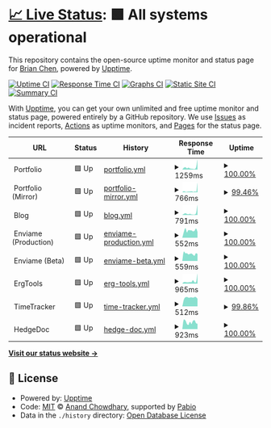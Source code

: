 # [📈 Live Status](https://status.brianc.tech): <!--live status--> **🟩 All systems operational**

This repository contains the open-source uptime monitor and status page for [Brian Chen](https://status.brianc.tech), powered by [Upptime](https://github.com/upptime/upptime).

[![Uptime CI](https://github.com/differental/status/workflows/Uptime%20CI/badge.svg)](https://github.com/differental/status/actions?query=workflow%3A%22Uptime+CI%22)
[![Response Time CI](https://github.com/differental/status/workflows/Response%20Time%20CI/badge.svg)](https://github.com/differental/status/actions?query=workflow%3A%22Response+Time+CI%22)
[![Graphs CI](https://github.com/differental/status/workflows/Graphs%20CI/badge.svg)](https://github.com/differental/status/actions?query=workflow%3A%22Graphs+CI%22)
[![Static Site CI](https://github.com/differental/status/workflows/Static%20Site%20CI/badge.svg)](https://github.com/differental/status/actions?query=workflow%3A%22Static+Site+CI%22)
[![Summary CI](https://github.com/differental/status/workflows/Summary%20CI/badge.svg)](https://github.com/differental/status/actions?query=workflow%3A%22Summary+CI%22)

With [Upptime](https://upptime.js.org), you can get your own unlimited and free uptime monitor and status page, powered entirely by a GitHub repository. We use [Issues](https://github.com/differental/status/issues) as incident reports, [Actions](https://github.com/differental/status/actions) as uptime monitors, and [Pages](https://status.brianc.tech) for the status page.

<!--start: status pages-->
<!-- This summary is generated by Upptime (https://github.com/upptime/upptime) -->
<!-- Do not edit this manually, your changes will be overwritten -->
<!-- prettier-ignore -->
| URL | Status | History | Response Time | Uptime |
| --- | ------ | ------- | ------------- | ------ |
| <img alt="" src="https://icons.duckduckgo.com/ip3/null.ico" height="13"> Portfolio | 🟩 Up | [portfolio.yml](https://github.com/differental/status/commits/HEAD/history/portfolio.yml) | <details><summary><img alt="Response time graph" src="./graphs/portfolio/response-time-week.png" height="20"> 1259ms</summary><br><a href="https://status.brianc.tech/history/portfolio"><img alt="Response time 460" src="https://img.shields.io/endpoint?url=https%3A%2F%2Fraw.githubusercontent.com%2Fdifferental%2Fstatus%2FHEAD%2Fapi%2Fportfolio%2Fresponse-time.json"></a><br><a href="https://status.brianc.tech/history/portfolio"><img alt="24-hour response time 5775" src="https://img.shields.io/endpoint?url=https%3A%2F%2Fraw.githubusercontent.com%2Fdifferental%2Fstatus%2FHEAD%2Fapi%2Fportfolio%2Fresponse-time-day.json"></a><br><a href="https://status.brianc.tech/history/portfolio"><img alt="7-day response time 1259" src="https://img.shields.io/endpoint?url=https%3A%2F%2Fraw.githubusercontent.com%2Fdifferental%2Fstatus%2FHEAD%2Fapi%2Fportfolio%2Fresponse-time-week.json"></a><br><a href="https://status.brianc.tech/history/portfolio"><img alt="30-day response time 655" src="https://img.shields.io/endpoint?url=https%3A%2F%2Fraw.githubusercontent.com%2Fdifferental%2Fstatus%2FHEAD%2Fapi%2Fportfolio%2Fresponse-time-month.json"></a><br><a href="https://status.brianc.tech/history/portfolio"><img alt="1-year response time 460" src="https://img.shields.io/endpoint?url=https%3A%2F%2Fraw.githubusercontent.com%2Fdifferental%2Fstatus%2FHEAD%2Fapi%2Fportfolio%2Fresponse-time-year.json"></a></details> | <details><summary><a href="https://status.brianc.tech/history/portfolio">100.00%</a></summary><a href="https://status.brianc.tech/history/portfolio"><img alt="All-time uptime 99.96%" src="https://img.shields.io/endpoint?url=https%3A%2F%2Fraw.githubusercontent.com%2Fdifferental%2Fstatus%2FHEAD%2Fapi%2Fportfolio%2Fuptime.json"></a><br><a href="https://status.brianc.tech/history/portfolio"><img alt="24-hour uptime 100.00%" src="https://img.shields.io/endpoint?url=https%3A%2F%2Fraw.githubusercontent.com%2Fdifferental%2Fstatus%2FHEAD%2Fapi%2Fportfolio%2Fuptime-day.json"></a><br><a href="https://status.brianc.tech/history/portfolio"><img alt="7-day uptime 100.00%" src="https://img.shields.io/endpoint?url=https%3A%2F%2Fraw.githubusercontent.com%2Fdifferental%2Fstatus%2FHEAD%2Fapi%2Fportfolio%2Fuptime-week.json"></a><br><a href="https://status.brianc.tech/history/portfolio"><img alt="30-day uptime 99.97%" src="https://img.shields.io/endpoint?url=https%3A%2F%2Fraw.githubusercontent.com%2Fdifferental%2Fstatus%2FHEAD%2Fapi%2Fportfolio%2Fuptime-month.json"></a><br><a href="https://status.brianc.tech/history/portfolio"><img alt="1-year uptime 99.96%" src="https://img.shields.io/endpoint?url=https%3A%2F%2Fraw.githubusercontent.com%2Fdifferental%2Fstatus%2FHEAD%2Fapi%2Fportfolio%2Fuptime-year.json"></a></details>
| <img alt="" src="https://icons.duckduckgo.com/ip3/null.ico" height="13"> Portfolio (Mirror) | 🟩 Up | [portfolio-mirror.yml](https://github.com/differental/status/commits/HEAD/history/portfolio-mirror.yml) | <details><summary><img alt="Response time graph" src="./graphs/portfolio-mirror/response-time-week.png" height="20"> 766ms</summary><br><a href="https://status.brianc.tech/history/portfolio-mirror"><img alt="Response time 594" src="https://img.shields.io/endpoint?url=https%3A%2F%2Fraw.githubusercontent.com%2Fdifferental%2Fstatus%2FHEAD%2Fapi%2Fportfolio-mirror%2Fresponse-time.json"></a><br><a href="https://status.brianc.tech/history/portfolio-mirror"><img alt="24-hour response time 2021" src="https://img.shields.io/endpoint?url=https%3A%2F%2Fraw.githubusercontent.com%2Fdifferental%2Fstatus%2FHEAD%2Fapi%2Fportfolio-mirror%2Fresponse-time-day.json"></a><br><a href="https://status.brianc.tech/history/portfolio-mirror"><img alt="7-day response time 766" src="https://img.shields.io/endpoint?url=https%3A%2F%2Fraw.githubusercontent.com%2Fdifferental%2Fstatus%2FHEAD%2Fapi%2Fportfolio-mirror%2Fresponse-time-week.json"></a><br><a href="https://status.brianc.tech/history/portfolio-mirror"><img alt="30-day response time 594" src="https://img.shields.io/endpoint?url=https%3A%2F%2Fraw.githubusercontent.com%2Fdifferental%2Fstatus%2FHEAD%2Fapi%2Fportfolio-mirror%2Fresponse-time-month.json"></a><br><a href="https://status.brianc.tech/history/portfolio-mirror"><img alt="1-year response time 594" src="https://img.shields.io/endpoint?url=https%3A%2F%2Fraw.githubusercontent.com%2Fdifferental%2Fstatus%2FHEAD%2Fapi%2Fportfolio-mirror%2Fresponse-time-year.json"></a></details> | <details><summary><a href="https://status.brianc.tech/history/portfolio-mirror">99.46%</a></summary><a href="https://status.brianc.tech/history/portfolio-mirror"><img alt="All-time uptime 99.71%" src="https://img.shields.io/endpoint?url=https%3A%2F%2Fraw.githubusercontent.com%2Fdifferental%2Fstatus%2FHEAD%2Fapi%2Fportfolio-mirror%2Fuptime.json"></a><br><a href="https://status.brianc.tech/history/portfolio-mirror"><img alt="24-hour uptime 96.25%" src="https://img.shields.io/endpoint?url=https%3A%2F%2Fraw.githubusercontent.com%2Fdifferental%2Fstatus%2FHEAD%2Fapi%2Fportfolio-mirror%2Fuptime-day.json"></a><br><a href="https://status.brianc.tech/history/portfolio-mirror"><img alt="7-day uptime 99.46%" src="https://img.shields.io/endpoint?url=https%3A%2F%2Fraw.githubusercontent.com%2Fdifferental%2Fstatus%2FHEAD%2Fapi%2Fportfolio-mirror%2Fuptime-week.json"></a><br><a href="https://status.brianc.tech/history/portfolio-mirror"><img alt="30-day uptime 99.71%" src="https://img.shields.io/endpoint?url=https%3A%2F%2Fraw.githubusercontent.com%2Fdifferental%2Fstatus%2FHEAD%2Fapi%2Fportfolio-mirror%2Fuptime-month.json"></a><br><a href="https://status.brianc.tech/history/portfolio-mirror"><img alt="1-year uptime 99.71%" src="https://img.shields.io/endpoint?url=https%3A%2F%2Fraw.githubusercontent.com%2Fdifferental%2Fstatus%2FHEAD%2Fapi%2Fportfolio-mirror%2Fuptime-year.json"></a></details>
| <img alt="" src="https://icons.duckduckgo.com/ip3/null.ico" height="13"> Blog | 🟩 Up | [blog.yml](https://github.com/differental/status/commits/HEAD/history/blog.yml) | <details><summary><img alt="Response time graph" src="./graphs/blog/response-time-week.png" height="20"> 791ms</summary><br><a href="https://status.brianc.tech/history/blog"><img alt="Response time 257" src="https://img.shields.io/endpoint?url=https%3A%2F%2Fraw.githubusercontent.com%2Fdifferental%2Fstatus%2FHEAD%2Fapi%2Fblog%2Fresponse-time.json"></a><br><a href="https://status.brianc.tech/history/blog"><img alt="24-hour response time 4365" src="https://img.shields.io/endpoint?url=https%3A%2F%2Fraw.githubusercontent.com%2Fdifferental%2Fstatus%2FHEAD%2Fapi%2Fblog%2Fresponse-time-day.json"></a><br><a href="https://status.brianc.tech/history/blog"><img alt="7-day response time 791" src="https://img.shields.io/endpoint?url=https%3A%2F%2Fraw.githubusercontent.com%2Fdifferental%2Fstatus%2FHEAD%2Fapi%2Fblog%2Fresponse-time-week.json"></a><br><a href="https://status.brianc.tech/history/blog"><img alt="30-day response time 369" src="https://img.shields.io/endpoint?url=https%3A%2F%2Fraw.githubusercontent.com%2Fdifferental%2Fstatus%2FHEAD%2Fapi%2Fblog%2Fresponse-time-month.json"></a><br><a href="https://status.brianc.tech/history/blog"><img alt="1-year response time 257" src="https://img.shields.io/endpoint?url=https%3A%2F%2Fraw.githubusercontent.com%2Fdifferental%2Fstatus%2FHEAD%2Fapi%2Fblog%2Fresponse-time-year.json"></a></details> | <details><summary><a href="https://status.brianc.tech/history/blog">100.00%</a></summary><a href="https://status.brianc.tech/history/blog"><img alt="All-time uptime 100.00%" src="https://img.shields.io/endpoint?url=https%3A%2F%2Fraw.githubusercontent.com%2Fdifferental%2Fstatus%2FHEAD%2Fapi%2Fblog%2Fuptime.json"></a><br><a href="https://status.brianc.tech/history/blog"><img alt="24-hour uptime 100.00%" src="https://img.shields.io/endpoint?url=https%3A%2F%2Fraw.githubusercontent.com%2Fdifferental%2Fstatus%2FHEAD%2Fapi%2Fblog%2Fuptime-day.json"></a><br><a href="https://status.brianc.tech/history/blog"><img alt="7-day uptime 100.00%" src="https://img.shields.io/endpoint?url=https%3A%2F%2Fraw.githubusercontent.com%2Fdifferental%2Fstatus%2FHEAD%2Fapi%2Fblog%2Fuptime-week.json"></a><br><a href="https://status.brianc.tech/history/blog"><img alt="30-day uptime 100.00%" src="https://img.shields.io/endpoint?url=https%3A%2F%2Fraw.githubusercontent.com%2Fdifferental%2Fstatus%2FHEAD%2Fapi%2Fblog%2Fuptime-month.json"></a><br><a href="https://status.brianc.tech/history/blog"><img alt="1-year uptime 100.00%" src="https://img.shields.io/endpoint?url=https%3A%2F%2Fraw.githubusercontent.com%2Fdifferental%2Fstatus%2FHEAD%2Fapi%2Fblog%2Fuptime-year.json"></a></details>
| <img alt="" src="https://icons.duckduckgo.com/ip3/null.ico" height="13"> Enviame (Production) | 🟩 Up | [enviame-production.yml](https://github.com/differental/status/commits/HEAD/history/enviame-production.yml) | <details><summary><img alt="Response time graph" src="./graphs/enviame-production/response-time-week.png" height="20"> 552ms</summary><br><a href="https://status.brianc.tech/history/enviame-production"><img alt="Response time 521" src="https://img.shields.io/endpoint?url=https%3A%2F%2Fraw.githubusercontent.com%2Fdifferental%2Fstatus%2FHEAD%2Fapi%2Fenviame-production%2Fresponse-time.json"></a><br><a href="https://status.brianc.tech/history/enviame-production"><img alt="24-hour response time 441" src="https://img.shields.io/endpoint?url=https%3A%2F%2Fraw.githubusercontent.com%2Fdifferental%2Fstatus%2FHEAD%2Fapi%2Fenviame-production%2Fresponse-time-day.json"></a><br><a href="https://status.brianc.tech/history/enviame-production"><img alt="7-day response time 552" src="https://img.shields.io/endpoint?url=https%3A%2F%2Fraw.githubusercontent.com%2Fdifferental%2Fstatus%2FHEAD%2Fapi%2Fenviame-production%2Fresponse-time-week.json"></a><br><a href="https://status.brianc.tech/history/enviame-production"><img alt="30-day response time 518" src="https://img.shields.io/endpoint?url=https%3A%2F%2Fraw.githubusercontent.com%2Fdifferental%2Fstatus%2FHEAD%2Fapi%2Fenviame-production%2Fresponse-time-month.json"></a><br><a href="https://status.brianc.tech/history/enviame-production"><img alt="1-year response time 521" src="https://img.shields.io/endpoint?url=https%3A%2F%2Fraw.githubusercontent.com%2Fdifferental%2Fstatus%2FHEAD%2Fapi%2Fenviame-production%2Fresponse-time-year.json"></a></details> | <details><summary><a href="https://status.brianc.tech/history/enviame-production">100.00%</a></summary><a href="https://status.brianc.tech/history/enviame-production"><img alt="All-time uptime 90.55%" src="https://img.shields.io/endpoint?url=https%3A%2F%2Fraw.githubusercontent.com%2Fdifferental%2Fstatus%2FHEAD%2Fapi%2Fenviame-production%2Fuptime.json"></a><br><a href="https://status.brianc.tech/history/enviame-production"><img alt="24-hour uptime 100.00%" src="https://img.shields.io/endpoint?url=https%3A%2F%2Fraw.githubusercontent.com%2Fdifferental%2Fstatus%2FHEAD%2Fapi%2Fenviame-production%2Fuptime-day.json"></a><br><a href="https://status.brianc.tech/history/enviame-production"><img alt="7-day uptime 100.00%" src="https://img.shields.io/endpoint?url=https%3A%2F%2Fraw.githubusercontent.com%2Fdifferental%2Fstatus%2FHEAD%2Fapi%2Fenviame-production%2Fuptime-week.json"></a><br><a href="https://status.brianc.tech/history/enviame-production"><img alt="30-day uptime 100.00%" src="https://img.shields.io/endpoint?url=https%3A%2F%2Fraw.githubusercontent.com%2Fdifferental%2Fstatus%2FHEAD%2Fapi%2Fenviame-production%2Fuptime-month.json"></a><br><a href="https://status.brianc.tech/history/enviame-production"><img alt="1-year uptime 90.55%" src="https://img.shields.io/endpoint?url=https%3A%2F%2Fraw.githubusercontent.com%2Fdifferental%2Fstatus%2FHEAD%2Fapi%2Fenviame-production%2Fuptime-year.json"></a></details>
| <img alt="" src="https://icons.duckduckgo.com/ip3/null.ico" height="13"> Enviame (Beta) | 🟩 Up | [enviame-beta.yml](https://github.com/differental/status/commits/HEAD/history/enviame-beta.yml) | <details><summary><img alt="Response time graph" src="./graphs/enviame-beta/response-time-week.png" height="20"> 559ms</summary><br><a href="https://status.brianc.tech/history/enviame-beta"><img alt="Response time 592" src="https://img.shields.io/endpoint?url=https%3A%2F%2Fraw.githubusercontent.com%2Fdifferental%2Fstatus%2FHEAD%2Fapi%2Fenviame-beta%2Fresponse-time.json"></a><br><a href="https://status.brianc.tech/history/enviame-beta"><img alt="24-hour response time 541" src="https://img.shields.io/endpoint?url=https%3A%2F%2Fraw.githubusercontent.com%2Fdifferental%2Fstatus%2FHEAD%2Fapi%2Fenviame-beta%2Fresponse-time-day.json"></a><br><a href="https://status.brianc.tech/history/enviame-beta"><img alt="7-day response time 559" src="https://img.shields.io/endpoint?url=https%3A%2F%2Fraw.githubusercontent.com%2Fdifferental%2Fstatus%2FHEAD%2Fapi%2Fenviame-beta%2Fresponse-time-week.json"></a><br><a href="https://status.brianc.tech/history/enviame-beta"><img alt="30-day response time 517" src="https://img.shields.io/endpoint?url=https%3A%2F%2Fraw.githubusercontent.com%2Fdifferental%2Fstatus%2FHEAD%2Fapi%2Fenviame-beta%2Fresponse-time-month.json"></a><br><a href="https://status.brianc.tech/history/enviame-beta"><img alt="1-year response time 592" src="https://img.shields.io/endpoint?url=https%3A%2F%2Fraw.githubusercontent.com%2Fdifferental%2Fstatus%2FHEAD%2Fapi%2Fenviame-beta%2Fresponse-time-year.json"></a></details> | <details><summary><a href="https://status.brianc.tech/history/enviame-beta">100.00%</a></summary><a href="https://status.brianc.tech/history/enviame-beta"><img alt="All-time uptime 96.64%" src="https://img.shields.io/endpoint?url=https%3A%2F%2Fraw.githubusercontent.com%2Fdifferental%2Fstatus%2FHEAD%2Fapi%2Fenviame-beta%2Fuptime.json"></a><br><a href="https://status.brianc.tech/history/enviame-beta"><img alt="24-hour uptime 100.00%" src="https://img.shields.io/endpoint?url=https%3A%2F%2Fraw.githubusercontent.com%2Fdifferental%2Fstatus%2FHEAD%2Fapi%2Fenviame-beta%2Fuptime-day.json"></a><br><a href="https://status.brianc.tech/history/enviame-beta"><img alt="7-day uptime 100.00%" src="https://img.shields.io/endpoint?url=https%3A%2F%2Fraw.githubusercontent.com%2Fdifferental%2Fstatus%2FHEAD%2Fapi%2Fenviame-beta%2Fuptime-week.json"></a><br><a href="https://status.brianc.tech/history/enviame-beta"><img alt="30-day uptime 100.00%" src="https://img.shields.io/endpoint?url=https%3A%2F%2Fraw.githubusercontent.com%2Fdifferental%2Fstatus%2FHEAD%2Fapi%2Fenviame-beta%2Fuptime-month.json"></a><br><a href="https://status.brianc.tech/history/enviame-beta"><img alt="1-year uptime 96.64%" src="https://img.shields.io/endpoint?url=https%3A%2F%2Fraw.githubusercontent.com%2Fdifferental%2Fstatus%2FHEAD%2Fapi%2Fenviame-beta%2Fuptime-year.json"></a></details>
| <img alt="" src="https://icons.duckduckgo.com/ip3/null.ico" height="13"> ErgTools | 🟩 Up | [erg-tools.yml](https://github.com/differental/status/commits/HEAD/history/erg-tools.yml) | <details><summary><img alt="Response time graph" src="./graphs/erg-tools/response-time-week.png" height="20"> 965ms</summary><br><a href="https://status.brianc.tech/history/erg-tools"><img alt="Response time 510" src="https://img.shields.io/endpoint?url=https%3A%2F%2Fraw.githubusercontent.com%2Fdifferental%2Fstatus%2FHEAD%2Fapi%2Ferg-tools%2Fresponse-time.json"></a><br><a href="https://status.brianc.tech/history/erg-tools"><img alt="24-hour response time 3905" src="https://img.shields.io/endpoint?url=https%3A%2F%2Fraw.githubusercontent.com%2Fdifferental%2Fstatus%2FHEAD%2Fapi%2Ferg-tools%2Fresponse-time-day.json"></a><br><a href="https://status.brianc.tech/history/erg-tools"><img alt="7-day response time 965" src="https://img.shields.io/endpoint?url=https%3A%2F%2Fraw.githubusercontent.com%2Fdifferental%2Fstatus%2FHEAD%2Fapi%2Ferg-tools%2Fresponse-time-week.json"></a><br><a href="https://status.brianc.tech/history/erg-tools"><img alt="30-day response time 627" src="https://img.shields.io/endpoint?url=https%3A%2F%2Fraw.githubusercontent.com%2Fdifferental%2Fstatus%2FHEAD%2Fapi%2Ferg-tools%2Fresponse-time-month.json"></a><br><a href="https://status.brianc.tech/history/erg-tools"><img alt="1-year response time 510" src="https://img.shields.io/endpoint?url=https%3A%2F%2Fraw.githubusercontent.com%2Fdifferental%2Fstatus%2FHEAD%2Fapi%2Ferg-tools%2Fresponse-time-year.json"></a></details> | <details><summary><a href="https://status.brianc.tech/history/erg-tools">100.00%</a></summary><a href="https://status.brianc.tech/history/erg-tools"><img alt="All-time uptime 100.00%" src="https://img.shields.io/endpoint?url=https%3A%2F%2Fraw.githubusercontent.com%2Fdifferental%2Fstatus%2FHEAD%2Fapi%2Ferg-tools%2Fuptime.json"></a><br><a href="https://status.brianc.tech/history/erg-tools"><img alt="24-hour uptime 100.00%" src="https://img.shields.io/endpoint?url=https%3A%2F%2Fraw.githubusercontent.com%2Fdifferental%2Fstatus%2FHEAD%2Fapi%2Ferg-tools%2Fuptime-day.json"></a><br><a href="https://status.brianc.tech/history/erg-tools"><img alt="7-day uptime 100.00%" src="https://img.shields.io/endpoint?url=https%3A%2F%2Fraw.githubusercontent.com%2Fdifferental%2Fstatus%2FHEAD%2Fapi%2Ferg-tools%2Fuptime-week.json"></a><br><a href="https://status.brianc.tech/history/erg-tools"><img alt="30-day uptime 100.00%" src="https://img.shields.io/endpoint?url=https%3A%2F%2Fraw.githubusercontent.com%2Fdifferental%2Fstatus%2FHEAD%2Fapi%2Ferg-tools%2Fuptime-month.json"></a><br><a href="https://status.brianc.tech/history/erg-tools"><img alt="1-year uptime 100.00%" src="https://img.shields.io/endpoint?url=https%3A%2F%2Fraw.githubusercontent.com%2Fdifferental%2Fstatus%2FHEAD%2Fapi%2Ferg-tools%2Fuptime-year.json"></a></details>
| <img alt="" src="https://icons.duckduckgo.com/ip3/null.ico" height="13"> TimeTracker | 🟩 Up | [time-tracker.yml](https://github.com/differental/status/commits/HEAD/history/time-tracker.yml) | <details><summary><img alt="Response time graph" src="./graphs/time-tracker/response-time-week.png" height="20"> 512ms</summary><br><a href="https://status.brianc.tech/history/time-tracker"><img alt="Response time 512" src="https://img.shields.io/endpoint?url=https%3A%2F%2Fraw.githubusercontent.com%2Fdifferental%2Fstatus%2FHEAD%2Fapi%2Ftime-tracker%2Fresponse-time.json"></a><br><a href="https://status.brianc.tech/history/time-tracker"><img alt="24-hour response time 448" src="https://img.shields.io/endpoint?url=https%3A%2F%2Fraw.githubusercontent.com%2Fdifferental%2Fstatus%2FHEAD%2Fapi%2Ftime-tracker%2Fresponse-time-day.json"></a><br><a href="https://status.brianc.tech/history/time-tracker"><img alt="7-day response time 512" src="https://img.shields.io/endpoint?url=https%3A%2F%2Fraw.githubusercontent.com%2Fdifferental%2Fstatus%2FHEAD%2Fapi%2Ftime-tracker%2Fresponse-time-week.json"></a><br><a href="https://status.brianc.tech/history/time-tracker"><img alt="30-day response time 512" src="https://img.shields.io/endpoint?url=https%3A%2F%2Fraw.githubusercontent.com%2Fdifferental%2Fstatus%2FHEAD%2Fapi%2Ftime-tracker%2Fresponse-time-month.json"></a><br><a href="https://status.brianc.tech/history/time-tracker"><img alt="1-year response time 512" src="https://img.shields.io/endpoint?url=https%3A%2F%2Fraw.githubusercontent.com%2Fdifferental%2Fstatus%2FHEAD%2Fapi%2Ftime-tracker%2Fresponse-time-year.json"></a></details> | <details><summary><a href="https://status.brianc.tech/history/time-tracker">99.86%</a></summary><a href="https://status.brianc.tech/history/time-tracker"><img alt="All-time uptime 99.86%" src="https://img.shields.io/endpoint?url=https%3A%2F%2Fraw.githubusercontent.com%2Fdifferental%2Fstatus%2FHEAD%2Fapi%2Ftime-tracker%2Fuptime.json"></a><br><a href="https://status.brianc.tech/history/time-tracker"><img alt="24-hour uptime 100.00%" src="https://img.shields.io/endpoint?url=https%3A%2F%2Fraw.githubusercontent.com%2Fdifferental%2Fstatus%2FHEAD%2Fapi%2Ftime-tracker%2Fuptime-day.json"></a><br><a href="https://status.brianc.tech/history/time-tracker"><img alt="7-day uptime 99.86%" src="https://img.shields.io/endpoint?url=https%3A%2F%2Fraw.githubusercontent.com%2Fdifferental%2Fstatus%2FHEAD%2Fapi%2Ftime-tracker%2Fuptime-week.json"></a><br><a href="https://status.brianc.tech/history/time-tracker"><img alt="30-day uptime 99.86%" src="https://img.shields.io/endpoint?url=https%3A%2F%2Fraw.githubusercontent.com%2Fdifferental%2Fstatus%2FHEAD%2Fapi%2Ftime-tracker%2Fuptime-month.json"></a><br><a href="https://status.brianc.tech/history/time-tracker"><img alt="1-year uptime 99.86%" src="https://img.shields.io/endpoint?url=https%3A%2F%2Fraw.githubusercontent.com%2Fdifferental%2Fstatus%2FHEAD%2Fapi%2Ftime-tracker%2Fuptime-year.json"></a></details>
| <img alt="" src="https://icons.duckduckgo.com/ip3/null.ico" height="13"> HedgeDoc | 🟩 Up | [hedge-doc.yml](https://github.com/differental/status/commits/HEAD/history/hedge-doc.yml) | <details><summary><img alt="Response time graph" src="./graphs/hedge-doc/response-time-week.png" height="20"> 923ms</summary><br><a href="https://status.brianc.tech/history/hedge-doc"><img alt="Response time 725" src="https://img.shields.io/endpoint?url=https%3A%2F%2Fraw.githubusercontent.com%2Fdifferental%2Fstatus%2FHEAD%2Fapi%2Fhedge-doc%2Fresponse-time.json"></a><br><a href="https://status.brianc.tech/history/hedge-doc"><img alt="24-hour response time 721" src="https://img.shields.io/endpoint?url=https%3A%2F%2Fraw.githubusercontent.com%2Fdifferental%2Fstatus%2FHEAD%2Fapi%2Fhedge-doc%2Fresponse-time-day.json"></a><br><a href="https://status.brianc.tech/history/hedge-doc"><img alt="7-day response time 923" src="https://img.shields.io/endpoint?url=https%3A%2F%2Fraw.githubusercontent.com%2Fdifferental%2Fstatus%2FHEAD%2Fapi%2Fhedge-doc%2Fresponse-time-week.json"></a><br><a href="https://status.brianc.tech/history/hedge-doc"><img alt="30-day response time 765" src="https://img.shields.io/endpoint?url=https%3A%2F%2Fraw.githubusercontent.com%2Fdifferental%2Fstatus%2FHEAD%2Fapi%2Fhedge-doc%2Fresponse-time-month.json"></a><br><a href="https://status.brianc.tech/history/hedge-doc"><img alt="1-year response time 725" src="https://img.shields.io/endpoint?url=https%3A%2F%2Fraw.githubusercontent.com%2Fdifferental%2Fstatus%2FHEAD%2Fapi%2Fhedge-doc%2Fresponse-time-year.json"></a></details> | <details><summary><a href="https://status.brianc.tech/history/hedge-doc">100.00%</a></summary><a href="https://status.brianc.tech/history/hedge-doc"><img alt="All-time uptime 99.99%" src="https://img.shields.io/endpoint?url=https%3A%2F%2Fraw.githubusercontent.com%2Fdifferental%2Fstatus%2FHEAD%2Fapi%2Fhedge-doc%2Fuptime.json"></a><br><a href="https://status.brianc.tech/history/hedge-doc"><img alt="24-hour uptime 100.00%" src="https://img.shields.io/endpoint?url=https%3A%2F%2Fraw.githubusercontent.com%2Fdifferental%2Fstatus%2FHEAD%2Fapi%2Fhedge-doc%2Fuptime-day.json"></a><br><a href="https://status.brianc.tech/history/hedge-doc"><img alt="7-day uptime 100.00%" src="https://img.shields.io/endpoint?url=https%3A%2F%2Fraw.githubusercontent.com%2Fdifferental%2Fstatus%2FHEAD%2Fapi%2Fhedge-doc%2Fuptime-week.json"></a><br><a href="https://status.brianc.tech/history/hedge-doc"><img alt="30-day uptime 100.00%" src="https://img.shields.io/endpoint?url=https%3A%2F%2Fraw.githubusercontent.com%2Fdifferental%2Fstatus%2FHEAD%2Fapi%2Fhedge-doc%2Fuptime-month.json"></a><br><a href="https://status.brianc.tech/history/hedge-doc"><img alt="1-year uptime 99.99%" src="https://img.shields.io/endpoint?url=https%3A%2F%2Fraw.githubusercontent.com%2Fdifferental%2Fstatus%2FHEAD%2Fapi%2Fhedge-doc%2Fuptime-year.json"></a></details>

<!--end: status pages-->

[**Visit our status website →**](https://status.brianc.tech)

## 📄 License

- Powered by: [Upptime](https://github.com/upptime/upptime)
- Code: [MIT](./LICENSE) © [Anand Chowdhary](https://anandchowdhary.com), supported by [Pabio](https://pabio.com)
- Data in the `./history` directory: [Open Database License](https://opendatacommons.org/licenses/odbl/1-0/)
